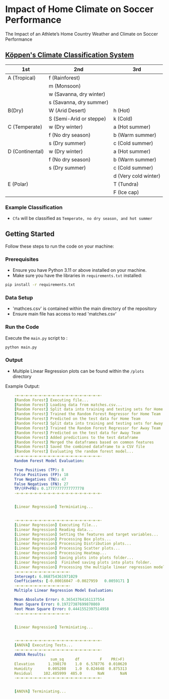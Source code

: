 # Impact of Home Climate on Soccer Performance
The Impact of an Athlete’s Home Country Weather and Climate on Soccer Performance

## [Köppen's Climate Classification System](https://en.wikipedia.org/wiki/K%C3%B6ppen_climate_classification#Overview)

| 1st             | 2nd                                                                        | 3rd                                                                 |
|-----------------|----------------------------------------------------------------------------|---------------------------------------------------------------------|
| A (Tropical)    | f (Rainforest) 
| |m (Monsoon)|
| |w (Savanna, dry winter)
| |s (Savanna, dry summer) |                                                                     |
| B(Dry)          | W (Arid Desert) | h (Hot)
||S (Semi-Arid or steppe)                                    | k (Cold)                                                    |
| C (Temperate)   | w (Dry winter) |a (Hot summer)
||f (No dry season) |b (Warm summer)
||s (Dry summer)                            | c (Cold summer)                      |
| D (Continental) | w (Dry winter) |a (Hot summer)
||f (No dry season) |b (Warm summer)
||s (Dry summer)|c (Cold summer)
||                            |    d (Very cold winter) |
| E (Polar)       |                                                                            | T (Tundra) 
|||F (Ice cap)                                              |

### Example Classification
- `Cfa` will be classified as `Temperate, no dry season, and hot summer`

##

## Getting Started

Follow these steps to run the code on your machine:

### Prerequisites
- Ensure you have Python 3.11 or above installed on your machine.
- Make sure you have the libraries in `requirements.txt` installed:

```bash
pip install -r requirements.txt
```

### Data Setup
- 'mathces.csv' is contained within the main directory of the repository
- Ensure main file has access to read 'matches.csv'


### Run the Code

Execute the `main.py` script to :

```bash
python main.py
```

### Output

- Multiple Linear Regression plots can be found within the `/plots` directory

Example Output:

```yaml
    -=-=-=-=-=-=-=-=-=-=-=-=-=-=-=-=-=-=-=-
    [Random Forest] Executing file...
    [Random Forest] Loading data from matches.csv...
    [Random Forest] Split data into training and testing sets for Home Team
    [Random Forest] Trained the Random Forest Regressor for Home Team
    [Random Forest] Predicted on the test data for Home Team
    [Random Forest] Split data into training and testing sets for Away Team
    [Random Forest] Trained the Random Forest Regressor for Away Team
    [Random Forest] Predicted on the test data for Away Team
    [Random Forest] Added predictions to the test dataframe
    [Random Forest] Merged the dataframes based on common features
    [Random Forest] Saved the combined dataframe to a CSV file
    [Random Forest] Evaluating the random forest model...
    -=-=-=-=-=-=-=-=-=-=-=-=-=-=-=-=-=-=-=-
    Random Forest Model Evaluation:

    True Positives (TP): 8
    False Positives (FP): 18
    True Negatives (TN): 47
    False Negatives (FN): 27
    TP/(FP+FN): 0.17777777777777778
    -=-=-=-=-=-=-=-=-=-=-=-=-=-=-=-=-=-=-=-


    [Linear Regression] Terminiating...


    -=-=-=-=-=-=-=-=-=-=-=-=-=-=-=-=-=-=-=-
    [Linear Regression] Executing file...
    [Linear Regression] Reading data...
    [Linear Regression] Setting the features and target variables...
    [Linear Regression] Processing Box plots...
    [Linear Regression] Processing Distribution plots...
    [Linear Regression] Processing Scatter plots...
    [Linear Regression] Processing Heatmap...
    [Linear Regression] Saving plots into plots folder...
    [Linear Regression]  Finished saving plots into plots folder.
    [Linear Regression] Processing the multiple linear regression model...
    -=-=-=-=-=-=-=-=-=-=-=-=-
    Intercept: 6.868754361971029
    Coefficients: [-0.00016047 -0.0027959   0.0059171 ]
    -=-=-=-=-=-=-=-=-=-=-=-=-
    Multiple Linear Regression Model Evaluation:

    Mean Absolute Error: 0.36543764161137554
    Mean Square Error: 0.19727387699870869
    Root Mean Square Error: 0.4441552397514958
    -=-=-=-=-=-=-=-=-=-=-=-=-


    [Linear Regression] Terminiating...


    -=-=-=-=-=-=-=-=-=-=-=-=-=-=-=-=-=-=-=-
    [ANOVA] Executing Tests...
    -=-=-=-=-=-=-=-=-=-=-=-=-=-=-=-=-=-=-=-
    ANOVA Results:
                    sum_sq     df         F    PR(>F)
    Elevation      1.390170    1.0  6.578776  0.010620
    Humidity       0.005208    1.0  0.024648  0.875313
    Residual     102.485999  485.0       NaN       NaN
    -=-=-=-=-=-=-=-=-=-=-=-=-=-=-=-=-=-=-=-


    [ANOVA] Terminiating...

```
